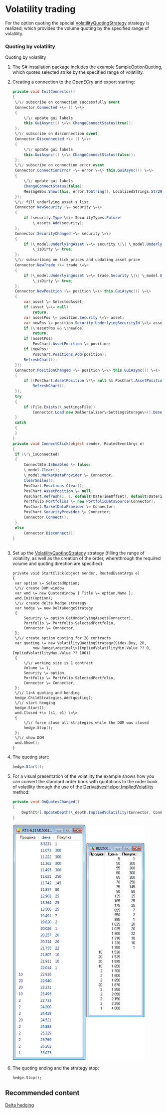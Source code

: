 # Volatility trading

For the option quoting the special [VolatilityQuotingStrategy](../api/StockSharp.Algo.Strategies.Derivatives.VolatilityQuotingStrategy.html) strategy is realized, which provides the volume quoting by the specified range of volatility. 

### Quoting by volatility

Quoting by volatility

1. The [S\#](StockSharpAbout.md) installation package includes the example SampleOptionQuoting, which quotes selected strike by the specified range of volatility. 
2. Creating a connection to the [OpenECry](OEC.md) and export starting: 

   ```cs
   private void InitConnector()
   {
   	\/\/ subscribe on connection successfully event
   	Connector.Connected +\= () \=\>
   	{
   		\/\/ update gui labels
   		this.GuiAsync(() \=\> ChangeConnectStatus(true));
   	};
   	\/\/ subscribe on disconnection event
   	Connector.Disconnected +\= () \=\>
   	{
   		\/\/ update gui labels
   		this.GuiAsync(() \=\> ChangeConnectStatus(false));
   	};
   	\/\/ subscribe on connection error event
   	Connector.ConnectionError +\= error \=\> this.GuiAsync(() \=\>
   	{
   		\/\/ update gui labels
   		ChangeConnectStatus(false);
   		MessageBox.Show(this, error.ToString(), LocalizedStrings.Str2959);
   	});
   	\/\/ fill underlying asset's list
   	Connector.NewSecurity +\= security \=\>
   	{
   		if (security.Type \=\= SecurityTypes.Future)
   			\_assets.Add(security);
   	};
   	Connector.SecurityChanged +\= security \=\>
   	{
   		if (\_model.UnderlyingAsset \=\= security \|\| \_model.UnderlyingAsset.Id \=\= security.UnderlyingSecurityId)
   			\_isDirty \= true;
   	};
   	\/\/ subscribing on tick prices and updating asset price
   	Connector.NewTrade +\= trade \=\>
   	{
   		if (\_model.UnderlyingAsset \=\= trade.Security \|\| \_model.UnderlyingAsset.Id \=\= trade.Security.UnderlyingSecurityId)
   			\_isDirty \= true;
   	};
   	Connector.NewPosition +\= position \=\> this.GuiAsync(() \=\>
   	{
   		var asset \= SelectedAsset;
   		if (asset \=\= null)
   			return;
   		var assetPos \= position.Security \=\= asset;
   		var newPos \= position.Security.UnderlyingSecurityId \=\= asset.Id;
   		if (\!assetPos && \!newPos)
   			return;
   		if (assetPos)
   			PosChart.AssetPosition \= position;
   		if (newPos)
   			PosChart.Positions.Add(position);
   		RefreshChart();
   	});
   	Connector.PositionChanged +\= position \=\> this.GuiAsync(() \=\>
   	{
   		if ((PosChart.AssetPosition \!\= null && PosChart.AssetPosition \=\= position) \|\| PosChart.Positions.Cache.Contains(position))
   			RefreshChart();
   	});
   	try
   	{
   		if (File.Exists(\_settingsFile))
   			Connector.Load(new XmlSerializer\<SettingsStorage\>().Deserialize(\_settingsFile));
   	}
   	catch
   	{
   	}
   }
   private void ConnectClick(object sender, RoutedEventArgs e)
   {
   	if (\!\_isConnected)
   	{
   		ConnectBtn.IsEnabled \= false;
   		\_model.Clear();
   		\_model.MarketDataProvider \= Connector;
   		ClearSmiles();
   		PosChart.Positions.Clear();
   		PosChart.AssetPosition \= null;
   		PosChart.Refresh(1, 1, default(DateTimeOffset), default(DateTimeOffset));
   		Portfolio.Portfolios \= new PortfolioDataSource(Connector);
   		PosChart.MarketDataProvider \= Connector;
   		PosChart.SecurityProvider \= Connector;
   		Connector.Connect();
   	}
   	else
   		Connector.Disconnect();
   }            		
   	  				
   ```
3. Set up the [VolatilityQuotingStrategy](../api/StockSharp.Algo.Strategies.Derivatives.VolatilityQuotingStrategy.html) strategy (filling the range of volatility, as well as the creation of the order, wherethrough the required volume and quoting direction are specified): 

   ```none
   private void StartClick(object sender, RoutedEventArgs e)
   {
   	var option \= SelectedOption;
   	\/\/ create DOM window
   	var wnd \= new QuotesWindow { Title \= option.Name };
   	wnd.Init(option);
   	\/\/ create delta hedge strategy
   	var hedge \= new DeltaHedgeStrategy
   	{
   		Security \= option.GetUnderlyingAsset(Connector),
   		Portfolio \= Portfolio.SelectedPortfolio,
   		Connector \= Connector,
   	};
   	\/\/ create option quoting for 20 contracts
   	var quoting \= new VolatilityQuotingStrategy(Sides.Buy, 20,
   			new Range\<decimal\>(ImpliedVolatilityMin.Value ?? 0, ImpliedVolatilityMax.Value ?? 100))
   	{
   		\/\/ working size is 1 contract
   		Volume \= 1,
   		Security \= option,
   		Portfolio \= Portfolio.SelectedPortfolio,
   		Connector \= Connector,
   	};
   	\/\/ link quoting and hending
   	hedge.ChildStrategies.Add(quoting);
   	\/\/ start henging
   	hedge.Start();
   	wnd.Closed +\= (s1, e1) \=\>
   	{
   		\/\/ force close all strategies while the DOM was closed
   		hedge.Stop();
   	};
   	\/\/ show DOM
   	wnd.Show();
   }
   ```
4. The quoting start: 

   ```cs
   hedge.Start();
   ```
5. For a visual presentation of the volatility the example shows how you can convert the standard order book with quotations to the order book of volatility through the use of the [DerivativesHelper.ImpliedVolatility](../api/StockSharp.Algo.Derivatives.DerivativesHelper.ImpliedVolatility.html) method: 

   ```cs
   private void OnQuotesChanged()
   {
       DepthCtrl.UpdateDepth(\_depth.ImpliedVolatility(Connector, Connector, Connector.CurrentTime));
   }
   ```

   ![sample quote iv](../images/sample_quote_iv.png)
6. The quoting ending and the strategy stop: 

   ```none
   hedge.Stop();
   ```

## Recommended content

[Delta hedging](OptionsHedge.md)

